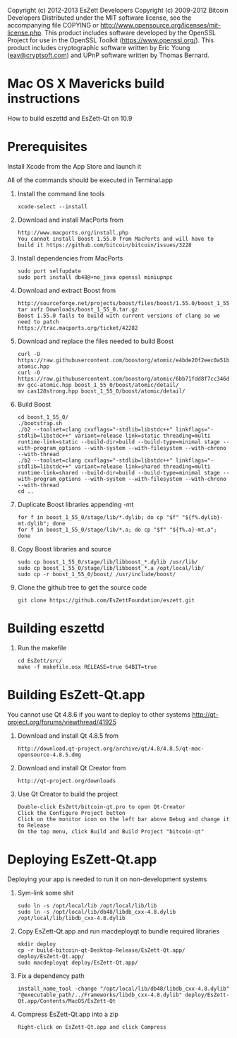 Copyright (c) 2012-2013 EsZett Developers
Copyright (c) 2009-2012 Bitcoin Developers
Distributed under the MIT software license, see the accompanying file
COPYING or http://www.opensource.org/licenses/mit-license.php. This
product includes software developed by the OpenSSL Project for use in the
OpenSSL Toolkit (https://www.openssl.org/). This product includes cryptographic
software written by Eric Young (eay@cryptsoft.com) and UPnP software written by
Thomas Bernard.


Mac OS X Mavericks build instructions
=====================================
How to build eszettd and EsZett-Qt on 10.9


Prerequisites
=============
Install Xcode from the App Store and launch it

All of the commands should be executed in Terminal.app

1.  Install the command line tools

		xcode-select --install

2.  Download and install MacPorts from 

		http://www.macports.org/install.php
		You cannot install Boost 1.55.0 from MacPorts and will have to build it https://github.com/bitcoin/bitcoin/issues/3228

3.  Install dependencies from MacPorts

		sudo port selfupdate
		sudo port install db48@+no_java openssl miniupnpc

4.  Download and extract Boost from

		http://sourceforge.net/projects/boost/files/boost/1.55.0/boost_1_55_0.tar.gz/
		tar xvfz Downloads/boost_1_55_0.tar.gz
		Boost 1.55.0 fails to build with current versions of clang so we need to patch
		https://trac.macports.org/ticket/42282

5.  Download and replace the files needed to build Boost

		curl -O https://raw.githubusercontent.com/boostorg/atomic/e4bde20f2eec0a51be14533871d2123bd2ab9cf3/include/boost/atomic/detail/gcc-atomic.hpp
		curl -O https://raw.githubusercontent.com/boostorg/atomic/6bb71fdd8f7cc346d90fb14beb38b7297fc1ffd9/include/boost/atomic/detail/cas128strong.hpp
		mv gcc-atomic.hpp boost_1_55_0/boost/atomic/detail/
		mv cas128strong.hpp boost_1_55_0/boost/atomic/detail/

6.  Build Boost

		cd boost_1_55_0/
		./bootstrap.sh
		./b2 --toolset=clang cxxflags="-stdlib=libstdc++" linkflags="-stdlib=libstdc++" variant=release link=static threading=multi runtime-link=static --build-dir=build --build-type=minimal stage --with-program_options --with-system --with-filesystem --with-chrono --with-thread
		./b2 --toolset=clang cxxflags="-stdlib=libstdc++" linkflags="-stdlib=libstdc++" variant=release link=shared threading=multi runtime-link=shared --build-dir=build --build-type=minimal stage --with-program_options --with-system --with-filesystem --with-chrono --with-thread
		cd ..

7.  Duplicate Boost libraries appending -mt

		for f in boost_1_55_0/stage/lib/*.dylib; do cp "$f" "${f%.dylib}-mt.dylib"; done
		for f in boost_1_55_0/stage/lib/*.a; do cp "$f" "${f%.a}-mt.a"; done

8.  Copy Boost libraries and source

		sudo cp boost_1_55_0/stage/lib/libboost_*.dylib /usr/lib/
		sudo cp boost_1_55_0/stage/lib/libboost_*.a /opt/local/lib/
		sudo cp -r boost_1_55_0/boost/ /usr/include/boost/

9.  Clone the github tree to get the source code

		git clone https://github.com/EsZettFoundation/eszett.git


Building eszettd
=================

1.  Run the makefile

		cd EsZett/src/
		make -f makefile.osx RELEASE=true 64BIT=true


Building EsZett-Qt.app
=======================
You cannot use Qt 4.8.6 if you want to deploy to other systems
http://qt-project.org/forums/viewthread/41925

1.  Download and install Qt 4.8.5 from

		http://download.qt-project.org/archive/qt/4.8/4.8.5/qt-mac-opensource-4.8.5.dmg

2.  Download and install Qt Creator from

		http://qt-project.org/downloads

3.  Use Qt Creator to build the project

		Double-click EsZett/bitcoin-qt.pro to open Qt-Creator
		Click the Configure Project button
		Click on the monitor icon on the left bar above Debug and change it to Release
		On the top menu, click Build and Build Project "bitcoin-qt"


Deploying EsZett-Qt.app
========================
Deploying your app is needed to run it on non-development systems

1.  Sym-link some shit

		sudo ln -s /opt/local/lib /opt/local/lib/lib
		sudo ln -s /opt/local/lib/db48/libdb_cxx-4.8.dylib /opt/local/lib/libdb_cxx-4.8.dylib

2.  Copy EsZett-Qt.app and run macdeployqt to bundle required libraries

		mkdir deploy
		cp -r build-bitcoin-qt-Desktop-Release/EsZett-Qt.app/ deploy/EsZett-Qt.app/
		sudo macdeployqt deploy/EsZett-Qt.app/

3.  Fix a dependency path

		install_name_tool -change "/opt/local/lib/db48/libdb_cxx-4.8.dylib" "@executable_path/../Frameworks/libdb_cxx-4.8.dylib" deploy/EsZett-Qt.app/Contents/MacOS/EsZett-Qt

4.  Compress EsZett-Qt.app into a zip

		Right-click on EsZett-Qt.app and click Compress